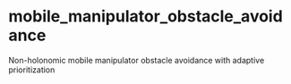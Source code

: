 # mobile_manipulator_obstacle_avoidance
Non-holonomic mobile manipulator obstacle avoidance with adaptive prioritization
